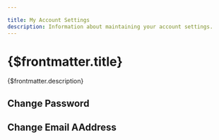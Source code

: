 ```yaml
---

title: My Account Settings
description: Information about maintaining your account settings.
---
```


# {$frontmatter.title}

{$frontmatter.description}

## Change Password

## Change Email AAddress
